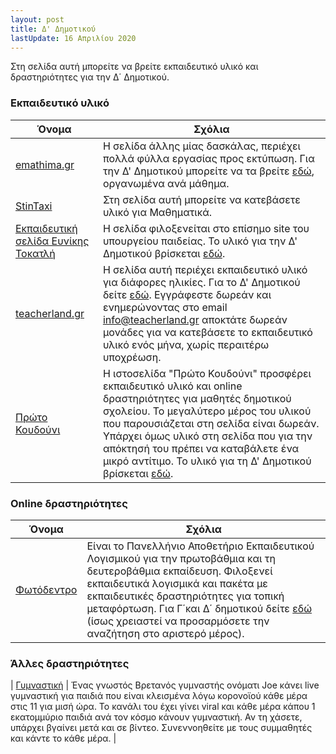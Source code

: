 ```yaml
---
layout: post
title: Δ' Δημοτικού
lastUpdate: 16 Απριλίου 2020
---
```


Στη σελίδα αυτή μπορείτε να βρείτε εκπαιδευτικό υλικό και δραστηριότητες για την Δ΄ Δημοτικού.


### Εκπαιδευτικό υλικό

| Όνομα | Σχόλια |
| --- | --- |
| [emathima.gr](https://emathima.gr) | Η σελίδα άλλης μίας δασκάλας, περιέχει πολλά φύλλα εργασίας προς εκτύπωση. Για την Δ' Δημοτικού μπορείτε να τα βρείτε [εδώ](https://emathima.gr/category/%ce%b4-%cf%84%ce%ac%ce%be%ce%b7/), οργανωμένα ανά μάθημα.|
| [StinTaxi](https://www.stintaxi.com) | Στη σελίδα αυτή μπορείτε να κατεβάσετε υλικό για Μαθηματικά. |
| [Εκπαιδευτική σελίδα Ευνίκης Τοκατλή](http://users.sch.gr/evniki) | Η σελίδα φιλοξενείται στο επίσημο site του υπουργείου παιδείας. Το υλικό για την Δ' Δημοτικού βρίσκεται [εδώ](http://users.sch.gr/evniki/dtaxi/index.html). |
| [teacherland.gr](http://teacherland.gr/) | Η σελίδα αυτή περιέχει εκπαιδευτικό υλικό για διάφορες ηλικίες. Για το Δ' Δημοτικού δείτε [εδώ](http://teacherland.gr/4dimotikou.php). Eγγράφεστε δωρεάν και ενημερώνοντας στο email info@teacherland.gr αποκτάτε δωρεάν μονάδες για να κατεβάσετε το εκπαιδευτικό υλικό ενός μήνα, χωρίς περαιτέρω υποχρέωση. |
| [Πρώτο Κουδούνι](https://prwtokoudouni.weebly.com) | Η ιστοσελίδα "Πρώτο Κουδούνι" προσφέρει εκπαιδευτικό υλικό και online δραστηριότητες για μαθητές δημοτικού σχολείου. Το μεγαλύτερο μέρος του υλικού που παρουσιάζεται στη σελίδα είναι δωρεάν. Υπάρχει όμως υλικό στη σελίδα που για την απόκτησή του πρέπει να καταβάλετε ένα μικρό αντίτιμο. Το υλικό για τη Δ' Δημοτικού βρίσκεται [εδώ](https://prwtokoudouni.weebly.com/delta-taualphaxieta.html). |


### Online δραστηριότητες

| Όνομα | Σχόλια |
| --- | --- |
| [Φωτόδεντρο](http://photodentro.edu.gr) | Είναι το Πανελλήνιο Αποθετήριο Εκπαιδευτικού Λογισμικού για την πρωτοβάθμια και τη δευτεροβάθμια εκπαίδευση. Φιλοξενεί εκπαιδευτικά λογισμικά και πακέτα με εκπαιδευτικές δραστηριότητες για τοπική μεταφόρτωση. Για Γ΄και Δ΄ δημοτικού δείτε [εδώ](http://photodentro.edu.gr/edusoft/simple-search?newQuery=yes#q1=/q2=/q3=2,/q4=9-12,/q5=/sb=1/rd=DESC/rp=10/st=pageLink_2/rq=/rqc=/q6=/q7=/q8=/q11=/q9=/q10=/q13=/q14=/q15=/q12=) (ίσως χρειαστεί να προσαρμόσετε την αναζήτηση στο αριστερό μέρος). |


### Άλλες δραστηριότητες

| [Γυμναστική](https://www.youtube.com/user/thebodycoach1/featured) | Ένας γνωστός Βρετανός γυμναστής ονόματι Joe κάνει live γυμναστική για παιδιά που είναι κλεισμένα λόγω κορονοϊού κάθε μέρα στις 11 για μισή ώρα. Το κανάλι του έχει γίνει viral και κάθε μέρα κάπου 1 εκατομμύριο παιδιά ανά τον κόσμο κάνουν γυμναστική. Αν τη χάσετε, υπάρχει βγαίνει μετά και σε βίντεο. Συνεννοηθείτε με τους συμμαθητές και κάντε το κάθε μέρα. |